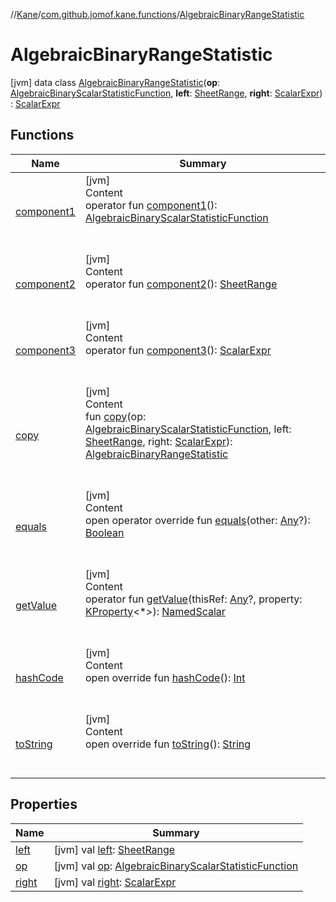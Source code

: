 //[Kane](../../index.md)/[com.github.jomof.kane.functions](../index.md)/[AlgebraicBinaryRangeStatistic](index.md)



# AlgebraicBinaryRangeStatistic  
 [jvm] data class [AlgebraicBinaryRangeStatistic](index.md)(**op**: [AlgebraicBinaryScalarStatisticFunction](../-algebraic-binary-scalar-statistic-function/index.md), **left**: [SheetRange](../../com.github.jomof.kane.impl.sheet/-sheet-range/index.md), **right**: [ScalarExpr](../../com.github.jomof.kane.impl/-scalar-expr/index.md)) : [ScalarExpr](../../com.github.jomof.kane.impl/-scalar-expr/index.md)   


## Functions  
  
|  Name|  Summary| 
|---|---|
| <a name="com.github.jomof.kane.functions/AlgebraicBinaryRangeStatistic/component1/#/PointingToDeclaration/"></a>[component1](component1.md)| <a name="com.github.jomof.kane.functions/AlgebraicBinaryRangeStatistic/component1/#/PointingToDeclaration/"></a>[jvm]  <br>Content  <br>operator fun [component1](component1.md)(): [AlgebraicBinaryScalarStatisticFunction](../-algebraic-binary-scalar-statistic-function/index.md)  <br><br><br>
| <a name="com.github.jomof.kane.functions/AlgebraicBinaryRangeStatistic/component2/#/PointingToDeclaration/"></a>[component2](component2.md)| <a name="com.github.jomof.kane.functions/AlgebraicBinaryRangeStatistic/component2/#/PointingToDeclaration/"></a>[jvm]  <br>Content  <br>operator fun [component2](component2.md)(): [SheetRange](../../com.github.jomof.kane.impl.sheet/-sheet-range/index.md)  <br><br><br>
| <a name="com.github.jomof.kane.functions/AlgebraicBinaryRangeStatistic/component3/#/PointingToDeclaration/"></a>[component3](component3.md)| <a name="com.github.jomof.kane.functions/AlgebraicBinaryRangeStatistic/component3/#/PointingToDeclaration/"></a>[jvm]  <br>Content  <br>operator fun [component3](component3.md)(): [ScalarExpr](../../com.github.jomof.kane.impl/-scalar-expr/index.md)  <br><br><br>
| <a name="com.github.jomof.kane.functions/AlgebraicBinaryRangeStatistic/copy/#com.github.jomof.kane.functions.AlgebraicBinaryScalarStatisticFunction#com.github.jomof.kane.impl.sheet.SheetRange#com.github.jomof.kane.impl.ScalarExpr/PointingToDeclaration/"></a>[copy](copy.md)| <a name="com.github.jomof.kane.functions/AlgebraicBinaryRangeStatistic/copy/#com.github.jomof.kane.functions.AlgebraicBinaryScalarStatisticFunction#com.github.jomof.kane.impl.sheet.SheetRange#com.github.jomof.kane.impl.ScalarExpr/PointingToDeclaration/"></a>[jvm]  <br>Content  <br>fun [copy](copy.md)(op: [AlgebraicBinaryScalarStatisticFunction](../-algebraic-binary-scalar-statistic-function/index.md), left: [SheetRange](../../com.github.jomof.kane.impl.sheet/-sheet-range/index.md), right: [ScalarExpr](../../com.github.jomof.kane.impl/-scalar-expr/index.md)): [AlgebraicBinaryRangeStatistic](index.md)  <br><br><br>
| <a name="kotlin/Any/equals/#kotlin.Any?/PointingToDeclaration/"></a>[equals](../../com.github.jomof.kane.impl.types/-double-algebraic-type/index.md#%5Bkotlin%2FAny%2Fequals%2F%23kotlin.Any%3F%2FPointingToDeclaration%2F%5D%2FFunctions%2F-245655576)| <a name="kotlin/Any/equals/#kotlin.Any?/PointingToDeclaration/"></a>[jvm]  <br>Content  <br>open operator override fun [equals](../../com.github.jomof.kane.impl.types/-double-algebraic-type/index.md#%5Bkotlin%2FAny%2Fequals%2F%23kotlin.Any%3F%2FPointingToDeclaration%2F%5D%2FFunctions%2F-245655576)(other: [Any](https://kotlinlang.org/api/latest/jvm/stdlib/kotlin/-any/index.html)?): [Boolean](https://kotlinlang.org/api/latest/jvm/stdlib/kotlin/-boolean/index.html)  <br><br><br>
| <a name="com.github.jomof.kane.functions/AlgebraicBinaryRangeStatistic/getValue/#kotlin.Any?#kotlin.reflect.KProperty[*]/PointingToDeclaration/"></a>[getValue](get-value.md)| <a name="com.github.jomof.kane.functions/AlgebraicBinaryRangeStatistic/getValue/#kotlin.Any?#kotlin.reflect.KProperty[*]/PointingToDeclaration/"></a>[jvm]  <br>Content  <br>operator fun [getValue](get-value.md)(thisRef: [Any](https://kotlinlang.org/api/latest/jvm/stdlib/kotlin/-any/index.html)?, property: [KProperty](https://kotlinlang.org/api/latest/jvm/stdlib/kotlin.reflect/-k-property/index.html)<*>): [NamedScalar](../../com.github.jomof.kane.impl/-named-scalar/index.md)  <br><br><br>
| <a name="kotlin/Any/hashCode/#/PointingToDeclaration/"></a>[hashCode](../../com.github.jomof.kane.impl.types/-double-algebraic-type/index.md#%5Bkotlin%2FAny%2FhashCode%2F%23%2FPointingToDeclaration%2F%5D%2FFunctions%2F-245655576)| <a name="kotlin/Any/hashCode/#/PointingToDeclaration/"></a>[jvm]  <br>Content  <br>open override fun [hashCode](../../com.github.jomof.kane.impl.types/-double-algebraic-type/index.md#%5Bkotlin%2FAny%2FhashCode%2F%23%2FPointingToDeclaration%2F%5D%2FFunctions%2F-245655576)(): [Int](https://kotlinlang.org/api/latest/jvm/stdlib/kotlin/-int/index.html)  <br><br><br>
| <a name="com.github.jomof.kane.functions/AlgebraicBinaryRangeStatistic/toString/#/PointingToDeclaration/"></a>[toString](to-string.md)| <a name="com.github.jomof.kane.functions/AlgebraicBinaryRangeStatistic/toString/#/PointingToDeclaration/"></a>[jvm]  <br>Content  <br>open override fun [toString](to-string.md)(): [String](https://kotlinlang.org/api/latest/jvm/stdlib/kotlin/-string/index.html)  <br><br><br>


## Properties  
  
|  Name|  Summary| 
|---|---|
| <a name="com.github.jomof.kane.functions/AlgebraicBinaryRangeStatistic/left/#/PointingToDeclaration/"></a>[left](left.md)| <a name="com.github.jomof.kane.functions/AlgebraicBinaryRangeStatistic/left/#/PointingToDeclaration/"></a> [jvm] val [left](left.md): [SheetRange](../../com.github.jomof.kane.impl.sheet/-sheet-range/index.md)   <br>
| <a name="com.github.jomof.kane.functions/AlgebraicBinaryRangeStatistic/op/#/PointingToDeclaration/"></a>[op](op.md)| <a name="com.github.jomof.kane.functions/AlgebraicBinaryRangeStatistic/op/#/PointingToDeclaration/"></a> [jvm] val [op](op.md): [AlgebraicBinaryScalarStatisticFunction](../-algebraic-binary-scalar-statistic-function/index.md)   <br>
| <a name="com.github.jomof.kane.functions/AlgebraicBinaryRangeStatistic/right/#/PointingToDeclaration/"></a>[right](right.md)| <a name="com.github.jomof.kane.functions/AlgebraicBinaryRangeStatistic/right/#/PointingToDeclaration/"></a> [jvm] val [right](right.md): [ScalarExpr](../../com.github.jomof.kane.impl/-scalar-expr/index.md)   <br>

